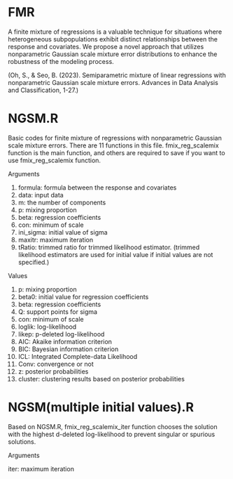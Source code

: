# FMR

A finite mixture of regressions is a valuable technique for situations where heterogeneous subpopulations exhibit distinct relationships between the response and covariates. 
We propose a novel approach that utilizes nonparametric Gaussian scale mixture error distributions to enhance the robustness of the modeling process.

(Oh, S., & Seo, B. (2023). Semiparametric mixture of linear regressions with nonparametric Gaussian scale mixture errors. Advances in Data Analysis and Classification, 1-27.)

# NGSM.R 
Basic codes for finite mixture of regressions with nonparametric Gaussian scale mixture errors.
There are 11 functions in this file. 
fmix_reg_scalemix function is the main function, and others are required to save if you want to use fmix_reg_scalemix function.

Arguments

1. formula: formula between the response and covariates
2. data: input data
3. m: the number of components
4. p: mixing proportion
5. beta: regression coefficients
6. con: minimum of scale
7. ini_sigma: initial value of sigma
8. maxitr: maximum iteration
9. tRatio: trimmed ratio for trimmed likelihood estimator. (trimmed likelihood estimators are used for initial value if initial values are not specified.)

Values

1. p: mixing proportion
2. beta0: initial value for regression coefficients
3. beta: regression coefficients
4. Q: support points for sigma
5. con: minimum of scale
6. loglik: log-likelihood
7. likep: p-deleted log-likelihood
8. AIC: Akaike information criterion
9. BIC: Bayesian information criterion
10. ICL: Integrated Complete-data Likelihood
11. Conv: convergence or not
12. z: posterior probabilities
13. cluster: clustering results based on posterior probabilities

# NGSM(multiple initial values).R
Based on NGSM.R, fmix_reg_scalemix_iter function chooses the solution with the highest d-deleted log-likelihood to prevent singular or spurious solutions.

Arguments

iter: maximum iteration
